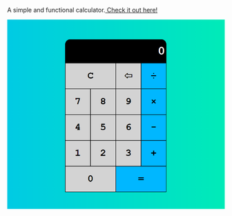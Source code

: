 A simple and functional calculator.<a href=""> Check it out here!</a>

<img src="./img/title.PNG" alt="Picture of the app">
